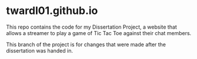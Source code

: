 # twardl01.github.io
This repo contains the code for my Dissertation Project, a website that allows a streamer to play a game of Tic Tac Toe against their chat members.

This branch of the project is for changes that were made after the dissertation was handed in.
